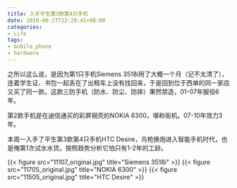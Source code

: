 ```yaml
---
title: 入手平生第3款第4只手机
date: 2010-08-27T22:29:41+08:00
categories:
- Life
tags:
- mobile_phone
- hardware
---
```


之所以这么说，是因为第1只手机Siemens 3518i用了大概一个月（记不太清了），连着学生证、书包一起丢在了出租车上没有找回来，于是回到位于西单的同一家店又买了同一款。这款三防手机（防水、防尘、防摔）果然禁造，01-07年服役6年。
<!-- more -->
第2款手机是在迪信通买的彩屏钢壳的NOKIA 6300，堪称街机。07-10年效力3年。

本周一入手了平生第3款第4只手机HTC Desire，鸟枪换炮进入智能手机时代，也是俺第1次试水水货。按照趋势分析它怕只有1-2年的工龄。

{{< figure src="11107_original.jpg" title="Siemens 3518i" >}}
{{< figure src="11705_original.jpg" title="NOKIA 6300" >}}
{{< figure src="11505_original.jpg" title="HTC Desire" >}}
